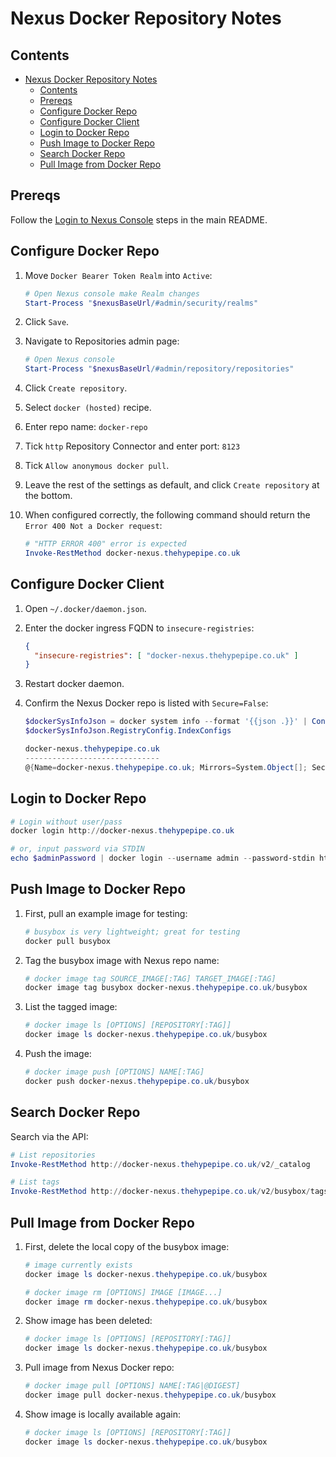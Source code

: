 # Nexus Docker Repository Notes

## Contents

- [Nexus Docker Repository Notes](#nexus-docker-repository-notes)
  - [Contents](#contents)
  - [Prereqs](#prereqs)
  - [Configure Docker Repo](#configure-docker-repo)
  - [Configure Docker Client](#configure-docker-client)
  - [Login to Docker Repo](#login-to-docker-repo)
  - [Push Image to Docker Repo](#push-image-to-docker-repo)
  - [Search Docker Repo](#search-docker-repo)
  - [Pull Image from Docker Repo](#pull-image-from-docker-repo)

## Prereqs

Follow the [Login to Nexus Console](./../../../README.md#login-to-nexus-console) steps in the main README.

## Configure Docker Repo

1. Move `Docker Bearer Token Realm` into `Active`:

    ```powershell
    # Open Nexus console make Realm changes
    Start-Process "$nexusBaseUrl/#admin/security/realms"
    ```

1. Click `Save`.
1. Navigate to Repositories admin page:

    ```powershell
    # Open Nexus console
    Start-Process "$nexusBaseUrl/#admin/repository/repositories"
    ```

1. Click `Create repository`.
1. Select `docker (hosted)` recipe.
1. Enter repo name: `docker-repo`
1. Tick `http` Repository Connector and enter port: `8123`
1. Tick `Allow anonymous docker pull`.
1. Leave the rest of the settings as default, and click `Create repository` at the bottom.
1. When configured correctly, the following command should return the `Error 400 Not a Docker request`:

    ```powershell
    # "HTTP ERROR 400" error is expected
    Invoke-RestMethod docker-nexus.thehypepipe.co.uk
    ```

## Configure Docker Client

1. Open `~/.docker/daemon.json`.
1. Enter the docker ingress FQDN to `insecure-registries`:

    ```json
    {
      "insecure-registries": [ "docker-nexus.thehypepipe.co.uk" ]
    }
    ```

1. Restart docker daemon.
1. Confirm the Nexus Docker repo is listed with `Secure=False`:

    ```powershell
    $dockerSysInfoJson = docker system info --format '{{json .}}' | ConvertFrom-Json
    $dockerSysInfoJson.RegistryConfig.IndexConfigs

    docker-nexus.thehypepipe.co.uk
    ------------------------------
    @{Name=docker-nexus.thehypepipe.co.uk; Mirrors=System.Object[]; Secure=False; Official=False}
    ```

## Login to Docker Repo

```powershell
# Login without user/pass
docker login http://docker-nexus.thehypepipe.co.uk

# or, input password via STDIN
echo $adminPassword | docker login --username admin --password-stdin http://docker-nexus.thehypepipe.co.uk
```

## Push Image to Docker Repo

1. First, pull an example image for testing:

    ```powershell
    # busybox is very lightweight; great for testing
    docker pull busybox
    ```

1. Tag the busybox image with Nexus repo name:

    ```powershell
    # docker image tag SOURCE_IMAGE[:TAG] TARGET_IMAGE[:TAG]
    docker image tag busybox docker-nexus.thehypepipe.co.uk/busybox
    ```

1. List the tagged image:

    ```powershell
    # docker image ls [OPTIONS] [REPOSITORY[:TAG]]
    docker image ls docker-nexus.thehypepipe.co.uk/busybox
    ```

1. Push the image:

    ```powershell
    # docker image push [OPTIONS] NAME[:TAG]
    docker push docker-nexus.thehypepipe.co.uk/busybox
    ```

## Search Docker Repo

Search via the API:

```powershell
# List repositories
Invoke-RestMethod http://docker-nexus.thehypepipe.co.uk/v2/_catalog

# List tags
Invoke-RestMethod http://docker-nexus.thehypepipe.co.uk/v2/busybox/tags/list
```

## Pull Image from Docker Repo

1. First, delete the local copy of the busybox image:

    ```powershell
    # image currently exists
    docker image ls docker-nexus.thehypepipe.co.uk/busybox

    # docker image rm [OPTIONS] IMAGE [IMAGE...]
    docker image rm docker-nexus.thehypepipe.co.uk/busybox
    ```

1. Show image has been deleted:

    ```powershell
    # docker image ls [OPTIONS] [REPOSITORY[:TAG]]
    docker image ls docker-nexus.thehypepipe.co.uk/busybox
    ```

1. Pull image from Nexus Docker repo:

    ```powershell
    # docker image pull [OPTIONS] NAME[:TAG|@DIGEST]
    docker image pull docker-nexus.thehypepipe.co.uk/busybox
    ```

1. Show image is locally available again:

    ```powershell
    # docker image ls [OPTIONS] [REPOSITORY[:TAG]]
    docker image ls docker-nexus.thehypepipe.co.uk/busybox
    ```
